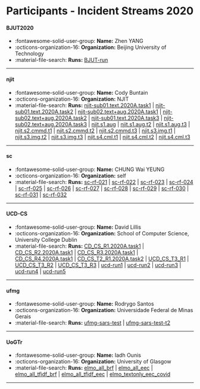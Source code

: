 # Participants - Incident Streams 2020 

#### BJUT2020
 - :fontawesome-solid-user-group: **Name:** Zhen YANG
 - :octicons-organization-16: **Organization:** Beijing University of Technology
 - :material-file-search: **Runs:** [BJUT-run](./runs.md#bjut-run)

---
#### njit
 - :fontawesome-solid-user-group: **Name:** Cody Buntain
 - :octicons-organization-16: **Organization:** NJIT
 - :material-file-search: **Runs:** [njit-sub01.text.2020A.task1](./runs.md#njit-sub01text2020atask1) | [njit-sub01.text.2020A.task2](./runs.md#njit-sub01text2020atask2) | [njit-sub02.text+aug.2020A.task1](./runs.md#njit-sub02text+aug2020atask1) | [njit-sub02.text+aug.2020A.task2](./runs.md#njit-sub02text+aug2020atask2) | [njit-sub01.text.2020A.task3](./runs.md#njit-sub01text2020atask3) | [njit-sub02.text+aug.2020A.task3](./runs.md#njit-sub02text+aug2020atask3) | [njit.s1.aug](./runs.md#njits1aug) | [njit.s1.aug.t2](./runs.md#njits1augt2) | [njit.s1.aug.t3](./runs.md#njits1augt3) | [njit.s2.cmmd.t1](./runs.md#njits2cmmdt1) | [njit.s2.cmmd.t2](./runs.md#njits2cmmdt2) | [njit.s2.cmmd.t3](./runs.md#njits2cmmdt3) | [njit.s3.img.t1](./runs.md#njits3imgt1) | [njit.s3.img.t2](./runs.md#njits3imgt2) | [njit.s3.img.t3](./runs.md#njits3imgt3) | [njit.s4.cml.t1](./runs.md#njits4cmlt1) | [njit.s4.cml.t2](./runs.md#njits4cmlt2) | [njit.s4.cml.t3](./runs.md#njits4cmlt3)

---
#### sc
 - :fontawesome-solid-user-group: **Name:** CHUNG Wai YEUNG
 - :octicons-organization-16: **Organization:** self
 - :material-file-search: **Runs:** [sc-rf-021](./runs.md#sc-rf-021) | [sc-rf-022](./runs.md#sc-rf-022) | [sc-rf-023](./runs.md#sc-rf-023) | [sc-rf-024](./runs.md#sc-rf-024) | [sc-rf-025](./runs.md#sc-rf-025) | [sc-rf-026](./runs.md#sc-rf-026) | [sc-rf-027](./runs.md#sc-rf-027) | [sc-rf-028](./runs.md#sc-rf-028) | [sc-rf-029](./runs.md#sc-rf-029) | [sc-rf-030](./runs.md#sc-rf-030) | [sc-rf-031](./runs.md#sc-rf-031) | [sc-rf-032](./runs.md#sc-rf-032)

---
#### UCD-CS
 - :fontawesome-solid-user-group: **Name:** David Lillis
 - :octicons-organization-16: **Organization:** School of Computer Science, University College Dublin
 - :material-file-search: **Runs:** [CD_CS_R1.2020A.task1](./runs.md#cd_cs_r12020atask1) | [CD_CS_R2.2020A.task1](./runs.md#cd_cs_r22020atask1) | [CD_CS_R3.2020A.task1](./runs.md#cd_cs_r32020atask1) | [CD_CS_R4.2020A.task1](./runs.md#cd_cs_r42020atask1) | [CD_CS_T2_R1.2020A.task2](./runs.md#cd_cs_t2_r12020atask2) | [UCD_CS_T3_R1](./runs.md#ucd_cs_t3_r1) | [UCD_CS_T3_R2](./runs.md#ucd_cs_t3_r2) | [UCD_CS_T3_R3](./runs.md#ucd_cs_t3_r3) | [ucd-run1](./runs.md#ucd-run1) | [ucd-run2](./runs.md#ucd-run2) | [ucd-run3](./runs.md#ucd-run3) | [ucd-run4](./runs.md#ucd-run4) | [ucd-run5](./runs.md#ucd-run5)

---
#### ufmg
 - :fontawesome-solid-user-group: **Name:** Rodrygo Santos
 - :octicons-organization-16: **Organization:** Universidade Federal de Minas Gerais
 - :material-file-search: **Runs:** [ufmg-sars-test](./runs.md#ufmg-sars-test) | [ufmg-sars-test-t2](./runs.md#ufmg-sars-test-t2)

---
#### UoGTr
 - :fontawesome-solid-user-group: **Name:** Iadh Ounis
 - :octicons-organization-16: **Organization:** University of Glasgow
 - :material-file-search: **Runs:** [elmo_all_brf](./runs.md#elmo_all_brf) | [elmo_all_eec](./runs.md#elmo_all_eec) | [elmo_all_tfidf_brf](./runs.md#elmo_all_tfidf_brf) | [elmo_all_tfidf_eec](./runs.md#elmo_all_tfidf_eec) | [elmo_textonly_eec_covid](./runs.md#elmo_textonly_eec_covid)

---
